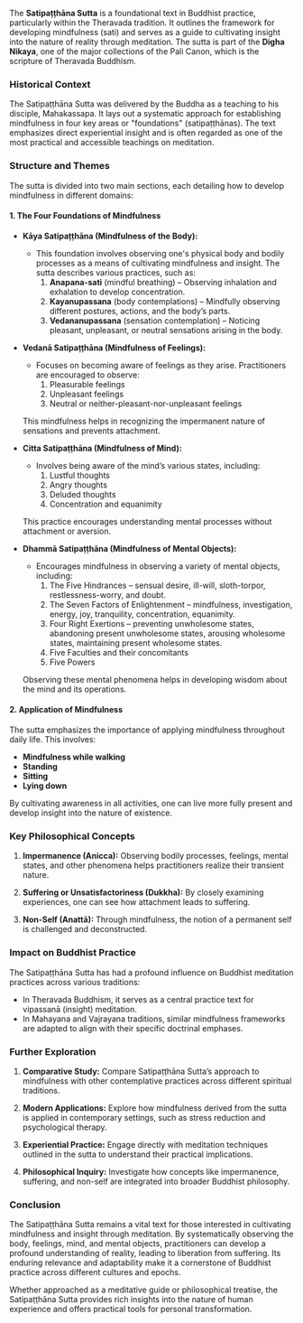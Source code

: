 The **Satipaṭṭhāna Sutta** is a foundational text in Buddhist practice, particularly within the Theravada tradition. It outlines the framework for developing mindfulness (sati) and serves as a guide to cultivating insight into the nature of reality through meditation. The sutta is part of the **Digha Nikaya**, one of the major collections of the Pali Canon, which is the scripture of Theravada Buddhism.

### Historical Context

The Satipaṭṭhāna Sutta was delivered by the Buddha as a teaching to his disciple, Mahakassapa. It lays out a systematic approach for establishing mindfulness in four key areas or "foundations" (satipaṭṭhānas). The text emphasizes direct experiential insight and is often regarded as one of the most practical and accessible teachings on meditation.

### Structure and Themes

The sutta is divided into two main sections, each detailing how to develop mindfulness in different domains:

#### 1. **The Four Foundations of Mindfulness**

- **Kāya Satipaṭṭhāna (Mindfulness of the Body):**
   - This foundation involves observing one's physical body and bodily processes as a means of cultivating mindfulness and insight. The sutta describes various practices, such as:
     1. **Anapana-sati** (mindful breathing) – Observing inhalation and exhalation to develop concentration.
     2. **Kayanupassana** (body contemplations) – Mindfully observing different postures, actions, and the body’s parts.
     3. **Vedananupassana** (sensation contemplation) – Noticing pleasant, unpleasant, or neutral sensations arising in the body.

- **Vedanā Satipaṭṭhāna (Mindfulness of Feelings):**
   - Focuses on becoming aware of feelings as they arise. Practitioners are encouraged to observe:
     1. Pleasurable feelings
     2. Unpleasant feelings
     3. Neutral or neither-pleasant-nor-unpleasant feelings

   This mindfulness helps in recognizing the impermanent nature of sensations and prevents attachment.

- **Citta Satipaṭṭhāna (Mindfulness of Mind):**
   - Involves being aware of the mind’s various states, including:
     1. Lustful thoughts
     2. Angry thoughts
     3. Deluded thoughts
     4. Concentration and equanimity

   This practice encourages understanding mental processes without attachment or aversion.

- **Dhammā Satipaṭṭhāna (Mindfulness of Mental Objects):**
   - Encourages mindfulness in observing a variety of mental objects, including:
     1. The Five Hindrances – sensual desire, ill-will, sloth-torpor, restlessness-worry, and doubt.
     2. The Seven Factors of Enlightenment – mindfulness, investigation, energy, joy, tranquility, concentration, equanimity.
     3. Four Right Exertions – preventing unwholesome states, abandoning present unwholesome states, arousing wholesome states, maintaining present wholesome states.
     4. Five Faculties and their concomitants
     5. Five Powers

   Observing these mental phenomena helps in developing wisdom about the mind and its operations.

#### 2. **Application of Mindfulness**

The sutta emphasizes the importance of applying mindfulness throughout daily life. This involves:
- **Mindfulness while walking**
- **Standing**
- **Sitting**
- **Lying down**

By cultivating awareness in all activities, one can live more fully present and develop insight into the nature of existence.

### Key Philosophical Concepts

1. **Impermanence (Anicca):** Observing bodily processes, feelings, mental states, and other phenomena helps practitioners realize their transient nature.
   
2. **Suffering or Unsatisfactoriness (Dukkha):** By closely examining experiences, one can see how attachment leads to suffering.

3. **Non-Self (Anattā):** Through mindfulness, the notion of a permanent self is challenged and deconstructed.

### Impact on Buddhist Practice

The Satipaṭṭhāna Sutta has had a profound influence on Buddhist meditation practices across various traditions:
- In Theravada Buddhism, it serves as a central practice text for vipassanā (insight) meditation.
- In Mahayana and Vajrayana traditions, similar mindfulness frameworks are adapted to align with their specific doctrinal emphases.

### Further Exploration

1. **Comparative Study:** Compare Satipaṭṭhāna Sutta’s approach to mindfulness with other contemplative practices across different spiritual traditions.
   
2. **Modern Applications:** Explore how mindfulness derived from the sutta is applied in contemporary settings, such as stress reduction and psychological therapy.

3. **Experiential Practice:** Engage directly with meditation techniques outlined in the sutta to understand their practical implications.

4. **Philosophical Inquiry:** Investigate how concepts like impermanence, suffering, and non-self are integrated into broader Buddhist philosophy.

### Conclusion

The Satipaṭṭhāna Sutta remains a vital text for those interested in cultivating mindfulness and insight through meditation. By systematically observing the body, feelings, mind, and mental objects, practitioners can develop a profound understanding of reality, leading to liberation from suffering. Its enduring relevance and adaptability make it a cornerstone of Buddhist practice across different cultures and epochs.

Whether approached as a meditative guide or philosophical treatise, the Satipaṭṭhāna Sutta provides rich insights into the nature of human experience and offers practical tools for personal transformation.